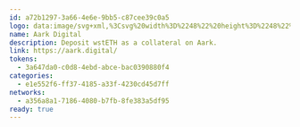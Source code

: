 ```yaml
---
id: a72b1297-3a66-4e6e-9bb5-c87cee39c0a5
logo: data:image/svg+xml,%3Csvg%20width%3D%2248%22%20height%3D%2248%22%20viewBox%3D%220%200%2048%2048%22%20fill%3D%22none%22%20xmlns%3D%22http%3A%2F%2Fwww.w3.org%2F2000%2Fsvg%22%3E%0A%3Cpath%20d%3D%22M24%2048C37.2548%2048%2048%2037.2548%2048%2024C48%2010.7452%2037.2548%200%2024%200C10.7452%200%200%2010.7452%200%2024C0%2037.2548%2010.7452%2048%2024%2048Z%22%20fill%3D%22white%22%2F%3E%0A%3Cpath%20fill-rule%3D%22evenodd%22%20clip-rule%3D%22evenodd%22%20d%3D%22M23.94%2040.7266C33.2906%2040.7266%2040.8855%2033.2843%2041%2024.0578V23.846C41.0006%2021.5556%2040.5315%2019.2894%2039.6217%2017.1875C38.7118%2015.0855%2037.3806%2013.1925%2035.7103%2011.6254C33.092%2014.08%2031.3314%2017.3107%2030.6879%2020.8414C30.0444%2024.3722%2030.5521%2028.0163%2032.1361%2031.2367C31.0926%2032.369%2029.8252%2033.272%2028.4143%2033.8886C27.0034%2034.5052%2025.4797%2034.8219%2023.94%2034.8186C17.8163%2034.8186%2012.8529%2029.9067%2012.8529%2023.846C12.8529%2017.7853%2017.8163%2012.8734%2023.94%2012.8734C25.9551%2012.8734%2027.8424%2013.4039%2029.4702%2014.3332C30.4485%2012.5884%2031.6821%2010.9997%2033.1303%209.61978C30.3815%207.87928%2027.1935%206.95849%2023.94%206.96537C14.5188%206.96537%206.88%2014.5221%206.88%2023.846C6.88%2033.1698%2014.5188%2040.7266%2023.94%2040.7266Z%22%20fill%3D%22url(%23paint0_linear_14868_51)%22%2F%3E%0A%3Cpath%20fill-rule%3D%22evenodd%22%20clip-rule%3D%22evenodd%22%20d%3D%22M32.1721%2031.1986C30.7141%2031.8952%2029.0807%2032.2864%2027.3518%2032.2864C21.2281%2032.2864%2016.2647%2027.3745%2016.2647%2021.3138C16.2647%2018.4857%2017.3447%2015.9057%2019.1214%2013.9612C15.4117%2015.7359%2012.8527%2019.4952%2012.8527%2023.8461C12.8527%2029.9067%2017.8161%2034.8187%2023.9398%2034.8187C27.2067%2034.8187%2030.1417%2033.4218%2032.1721%2031.1986Z%22%20fill%3D%22%23A13DFA%22%2F%3E%0A%3Cdefs%3E%0A%3ClinearGradient%20id%3D%22paint0_linear_14868_51%22%20x1%3D%2235.5001%22%20y1%3D%2210.5%22%20x2%3D%2210.5001%22%20y2%3D%2238.5%22%20gradientUnits%3D%22userSpaceOnUse%22%3E%0A%3Cstop%20stop-color%3D%22%23A440F6%22%2F%3E%0A%3Cstop%20offset%3D%221%22%20stop-color%3D%22%23E92F8E%22%2F%3E%0A%3C%2FlinearGradient%3E%0A%3C%2Fdefs%3E%0A%3C%2Fsvg%3E%0A
name: Aark Digital
description: Deposit wstETH as a collateral on Aark.
link: https://aark.digital/
tokens:
  - 3a647da0-c0d8-4ebd-abce-bac0390880f4
categories:
  - e1e552f6-ff37-4185-a33f-4230cd45d7ff
networks:
  - a356a8a1-7186-4080-b7fb-8fe383a5df95
ready: true
---
```

